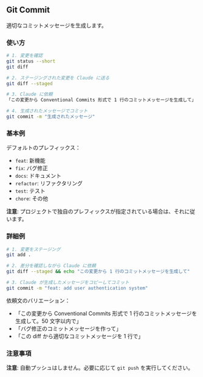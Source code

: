 ## Git Commit

適切なコミットメッセージを生成します。

### 使い方

```bash
# 1. 変更を確認
git status --short
git diff

# 2. ステージングされた変更を Claude に送る
git diff --staged

# 3. Claude に依頼
「この変更から Conventional Commits 形式で 1 行のコミットメッセージを生成して」

# 4. 生成されたメッセージでコミット
git commit -m "生成されたメッセージ"
```

### 基本例

デフォルトのプレフィックス：

- `feat`: 新機能
- `fix`: バグ修正
- `docs`: ドキュメント
- `refactor`: リファクタリング
- `test`: テスト
- `chore`: その他

**注意**: プロジェクトで独自のプレフィックスが指定されている場合は、それに従います。

### 詳細例

```bash
# 1. 変更をステージング
git add .

# 2. 差分を確認しながら Claude に依頼
git diff --staged && echo "この変更から 1 行のコミットメッセージを生成して"

# 3. Claude が生成したメッセージをコピーしてコミット
git commit -m "feat: add user authentication system"
```

依頼文のバリエーション：

- 「この変更から Conventional Commits 形式で 1 行のコミットメッセージを生成して。50 文字以内で」
- 「バグ修正のコミットメッセージを作って」
- 「この diff から適切なコミットメッセージを 1 行で」

### 注意事項

**注意**: 自動プッシュはしません。必要に応じて `git push` を実行してください。
